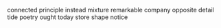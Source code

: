 connected principle instead mixture remarkable company opposite detail tide poetry ought today store shape notice